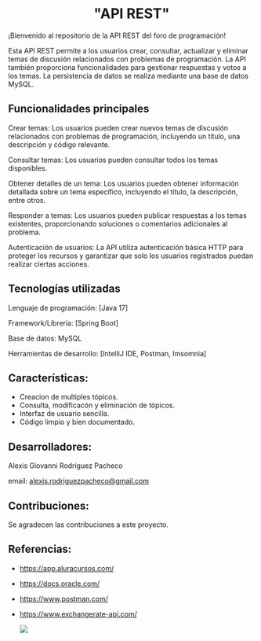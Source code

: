<h1 align="center">"API  REST"</h1>

¡Bienvenido al repositorio de la API REST del foro de programación!

Esta API REST permite a los usuarios crear, consultar, actualizar y eliminar temas de discusión relacionados con problemas de programación. La API también proporciona funcionalidades para gestionar respuestas y votos a los temas. La persistencia de datos se realiza mediante una base de datos MySQL.

<h2>Funcionalidades principales</h2>

Crear temas: Los usuarios pueden crear nuevos temas de discusión relacionados con problemas de programación, incluyendo un título, una descripción y código relevante.

Consultar temas: Los usuarios pueden consultar todos los temas disponibles.

Obtener detalles de un tema: Los usuarios pueden obtener información detallada sobre un tema específico, incluyendo el título, la descripción, entre otros.

Responder a temas: Los usuarios pueden publicar respuestas a los temas existentes, proporcionando soluciones o comentarios adicionales al problema.

Autenticación de usuarios: La API utiliza autenticación básica HTTP para proteger los recursos y garantizar que solo los usuarios registrados puedan realizar ciertas acciones.

<h2>Tecnologías utilizadas</h2>

Lenguaje de programación: [Java 17]

Framework/Librería: [Spring Boot]

Base de datos: MySQL

Herramientas de desarrollo: [IntelliJ IDE, Postman, Imsomnia]

<h2>Características:</h2>

* Creacion de multiples tópicos.
* Consulta, modificacón y eliminación de tópicos.
* Interfaz de usuario sencilla.
* Código limpio y bien documentado.

<h2>Desarrolladores:</h2>

Alexis Giovanni Rodriguez Pacheco

email: alexis.rodriguezpacheco@gmail.com

<h2>Contribuciones:</h2>

Se agradecen las contribuciones a este proyecto.

<h2>Referencias:</h2>

* https://app.aluracursos.com/
* https://docs.oracle.com/
* https://www.postman.com/
* https://www.exchangerate-api.com/


    
   <p align="left">
   <img src="https://img.shields.io/badge/STATUS-EN%20DESAROLLO-blue">
   </p>
